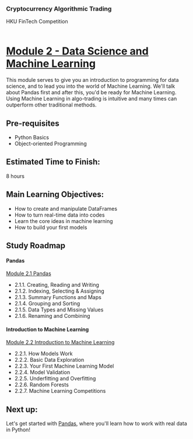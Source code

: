 ### Cryptocurrency Algorithmic Trading
HKU FinTech Competition
<br><br>

# <ins> Module 2 - Data Science and Machine Learning <ins/>

This module serves to give you an introduction to programming for data science, and to lead you into the world of Machine Learning. We'll talk about Pandas first and after this, you'd be ready for Machine Learning. Using Machine Learning in algo-trading is intuitive and many times can outperform other traditional methods.


## Pre-requisites
- Python Basics
- Object-oriented Programming

## Estimated Time to Finish:
8 hours

## Main Learning Objectives:
- How to create and manipulate DataFrames
- How to turn real-time data into codes
- Learn the core ideas in machine learning
- How to build your first models


## Study Roadmap

#### Pandas
[Module 2.1 Pandas](<./Module 2.1 Pandas.md>)
- 2.1.1. Creating, Reading and Writing
- 2.1.2. Indexing, Selecting & Assigning
- 2.1.3. Summary Functions and Maps
- 2.1.4. Grouping and Sorting
- 2.1.5. Data Types and Missing Values
- 2.1.6. Renaming and Combining

#### Introduction to Machine Learning
[Module 2.2 Introduction to Machine Learning](<./Module 2.2 Introduction to Machine Learning.md>)
- 2.2.1. How Models Work
- 2.2.2. Basic Data Exploration
- 2.2.3. Your First Machine Learning Model
- 2.2.4. Model Validation
- 2.2.5. Underfitting and Overfitting
- 2.2.6. Random Forests
- 2.2.7. Machine Learning Competitions

## Next up:
Let's get started with [Pandas](<./Module 2.1 Pandas.md>), where you'll learn how to work with real data in Python!
